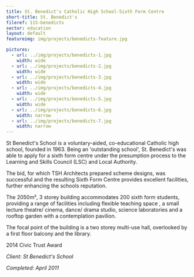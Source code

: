 ```yaml
---
title: St. Benedict's Catholic High School-Sixth Form Centre
short-title: St. Benedict's
fileref: 115-benedicts
sector: education
layout: default
featureimg: img/projects/benedicts-feature.jpg

pictures:
  - url: ../img/projects/benedicts-1.jpg
    width: wide
  - url: ../img/projects/benedicts-2.jpg
    width: wide
  - url: ../img/projects/benedicts-3.jpg
    width: wide
  - url: ../img/projects/benedicts-4.jpg
    width: wide
  - url: ../img/projects/benedicts-5.jpg
    width: wide
  - url: ../img/projects/benedicts-6.jpg
    width: narrow
  - url: ../img/projects/benedicts-7.jpg
    width: narrow
---
```


St Benedict's School is a voluntary-aided, co-educational Catholic high school, founded in 1963. Being an 'outstanding school', St. Benedict's was able to apply for a sixth form centre under the presumption process to the Learning and Skills Council (LSC) and Local Authority.

The bid, for which TSH Architects prepared scheme designs, was successful and the resulting Sixth Form Centre provides excellent facilities, further enhancing the schools reputation.

The 2050m², 3 storey building accommodates 200 sixth form students, providing a range of facilities including flexible teaching space , a small lecture theatre/ cinema, dance/ drama studio, science laboratories and a rooftop garden with a contemplation pavilion.

The focal point of the building is a two storey multi-use hall, overlooked by a first floor balcony and the library.

2014 Civic Trust Award

*Client: St Benedict's School*

*Completed: April 2011*
